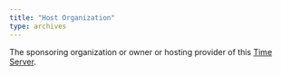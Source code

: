 ```yaml
---
title: "Host Organization"
type: archives
---
```


The sponsoring organization or owner or hosting provider of this [Time Server](/support/servers/timeserver).